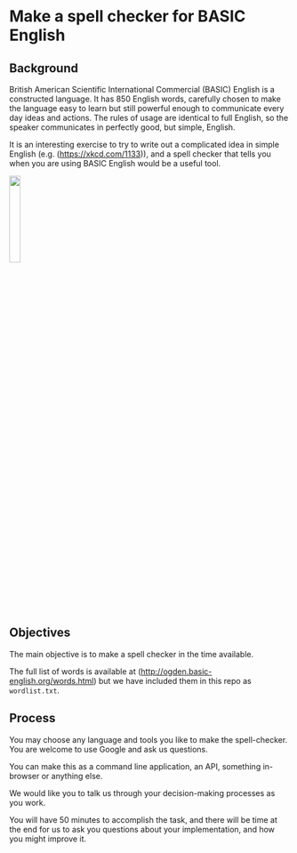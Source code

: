 # Make a spell checker for BASIC English

## Background

British American Scientific International Commercial (BASIC) English is a constructed language. It has 850 English words, carefully chosen to make the language easy to learn but still powerful enough to communicate every day ideas and actions. The rules of usage are identical to full English, so the speaker communicates in perfectly good, but simple, English.

It is an interesting exercise to try to write out a complicated idea in simple English (e.g. (https://xkcd.com/1133)), and a spell checker that tells you when you are using BASIC English would be a useful tool.

<img src="https://imgs.xkcd.com/comics/up_goer_five.png" width="20%">

## Objectives

The main objective is to make a spell checker in the time available.

The full list of words is available at (http://ogden.basic-english.org/words.html) but we have included them in this repo as `wordlist.txt`.

## Process

You may choose any language and tools you like to make the spell-checker. You are welcome to use Google and ask us questions.

You can make this as a command line application, an API, something in-browser or anything else.

We would like you to talk us through your decision-making processes as you work.

You will have 50 minutes to accomplish the task, and there will be time at the end for us to ask you questions about your implementation, and how you might improve it.

